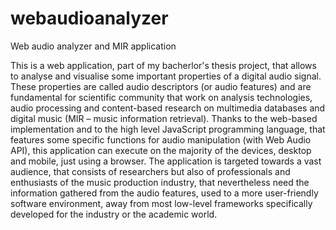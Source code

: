 # webaudioanalyzer
Web audio analyzer and MIR application

This is a web application, part of my bacherlor's thesis project, that allows to analyse and visualise some important properties of a digital audio signal.
These properties are called audio descriptors (or audio features) and are fundamental for scientific community that work on analysis technologies, audio processing and content-based research on multimedia databases and digital music (MIR – music information retrieval).
Thanks to the web-based implementation and to the high level JavaScript programming language, that features some specific functions for audio manipulation (with Web Audio API), this application can execute on the majority of the devices, desktop and mobile, just using a browser. The application is targeted towards a vast audience, that consists of researchers but also of professionals and enthusiasts of the music production industry, that nevertheless need the information gathered from the audio features, used to a more user-friendly software environment, away from most low-level frameworks specifically developed for the industry or the academic world.
